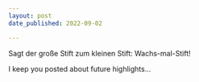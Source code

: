```yaml
---
layout: post
date_published: 2022-09-02

---
```

Sagt der große Stift zum kleinen Stift: Wachs-mal-Stift!

I keep you posted about future highlights...
